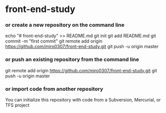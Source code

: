 # front-end-study

### or create a new repository on the command line
echo "# front-end-study" >> README.md
git init
git add README.md
git commit -m "first commit"
git remote add origin https://github.com/miro0307/front-end-study.git
git push -u origin master

### or push an existing repository from the command line
git remote add origin https://github.com/miro0307/front-end-study.git
git push -u origin master

### or import code from another repository
You can initialize this repository with code from a Subversion, Mercurial, or TFS project